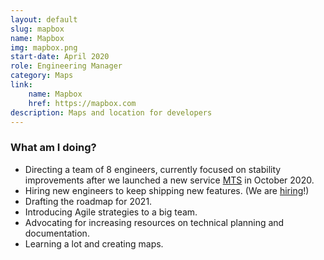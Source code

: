 ```yaml
---
layout: default
slug: mapbox
name: Mapbox
img: mapbox.png
start-date: April 2020
role: Engineering Manager
category: Maps
link:
    name: Mapbox
    href: https://mapbox.com
description: Maps and location for developers
---
```


### What am I doing?

- Directing a team of 8 engineers, currently focused on stability improvements after we launched a
  new service [MTS](https://www.mapbox.com/blog/introducing-mapbox-tiling-service) in October 2020.
- Hiring new engineers to keep shipping new features. (We are [hiring](https://www.mapbox.com/careers/#open-roles)!)
- Drafting the roadmap for 2021.
- Introducing Agile strategies to a big team.
- Advocating for increasing resources on technical planning and documentation.
- Learning a lot and creating maps.
